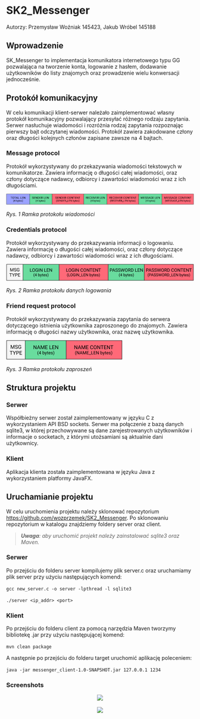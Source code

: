# **SK2_Messenger**

Autorzy: Przemysław Woźniak 145423, Jakub Wróbel 145188

## **Wprowadzenie**
SK_Messenger to implementacja komunikatora internetowego typu GG pozwalająca na tworzenie konta, logowanie z hasłem, dodawanie użytkowników do listy znajomych oraz prowadzenie wielu konwersacji jednocześnie.

## **Protokół komunikacyjny**
W celu komunikacji klient-serwer należało zaimplementować własny protokół komunikacyjny pozwalający przesyłać różnego rodzaju zapytania. Serwer nasłuchuje wiadomości i rozróżnia rodzaj zapytania rozpoznając pierwszy bajt odczytanej wiadomości. Protokół zawiera zakodowane człony oraz długości kolejnych członów zapisane zawsze na 4 bajtach.

### **Message protocol**
Protokół wykorzystywany do przekazywania wiadomości tekstowych w komunikatorze. Zawiera informację o długości całej wiadomości, oraz człony dotyczące nadawcy, odbiorcy i zawartości wiadomości wraz z ich długościami.

![](msg_protocol.png "Message Protocol")

*Rys. 1 Ramka protokołu wiadomości*

### **Credentials protocol**
Protokół wykorzystywany do przekazywania informacji o logowaniu. Zawiera informację o długości całej wiadomości, oraz człony dotyczące nadawcy, odbiorcy i zawartości wiadomości wraz z ich długościami.

![](cred_protocol.png "Credentials Protocol")

*Rys. 2 Ramka protokołu danych logowania*

### **Friend request protocol**
Protokół wykorzystywany do przekazywania zapytania do serwera dotyczącego istnienia użytkownika zaproszonego do znajomych. Zawiera informację o długości nazwy użytkownika, oraz nazwę użytkownika.

![](req_protocol.png "Friend Request Protocol")

*Rys. 3 Ramka protokołu zaproszeń*

## **Struktura projektu**

### **Serwer**
Współbieżny serwer został zaimplementowany w języku C z wykorzystaniem API BSD sockets. Serwer ma połączenie z bazą danych sqlite3, w której przechowywane są dane zarejestrowanych użytkowników i informacje o socketach, z którymi utożsamiani są aktualnie dani użytkownicy.

### **Klient**
Aplikacja klienta została zaimplementowana w języku Java z wykorzystaniem platformy JavaFX. 

## **Uruchamianie projektu**
W celu uruchomienia projektu należy sklonować repozytorium https://github.com/wozprzemek/SK2_Messenger. Po sklonowaniu repozytorium w katalogu znajdziemy foldery server oraz client.

> ***Uwaga**: aby uruchomić projekt należy zainstalować sqlite3 oraz Maven.*

### **Serwer**
Po przejściu do folderu server kompilujemy plik server.c oraz uruchamiamy plik server przy użyciu następujących komend:

```gcc new_server.c -o server -lpthread -l sqlite3```

```./server <ip_addr> <port>```

### **Klient**
Po przejściu do folderu client za pomocą narzędzia Maven tworzymy bibliotekę .jar przy użyciu następującej komend:

```mvn clean package```

A następnie po przejściu do folderu target uruchomić aplikację poleceniem:

```java -jar messenger_client-1.0-SNAPSHOT.jar 127.0.0.1 1234```

### Screenshots
<p align="center">
  <img src="screenshots/image2.png">
</p>

<p align="center">
  <img src="screenshots/image1.png">
</p>
